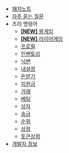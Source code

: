 - [패치노트](update_note.md)
- [자주 묻는 질문](question.md)
- 츠리 명령어
  - [**[NEW]** 왕게임](cmd/kinggame.md)
  - [**[NEW]** 라이어게임](cmd/liargame.md)
  - [프로필](cmd/profile.md)
  - [인벤토리](cmd/inventory.md)
  - [닉변](cmd/changenick.md)
  - [내설정](cmd/mysetting.md)
  - [돈받기](cmd/getmoney.md)
  - [지원금](cmd/supportmoney.md)
  - [거래](cmd/simplestock.md)
  - [베팅](cmd/betting.md)
  - [상자](cmd/box.md)
  - [송금](cmd/givemoney.md)
  - [순위](cmd/ranking.md)
  - [상점](cmd/shop.md)
  - [토큰상점](cmd/token_shop.md)
- [개발자 정보](developer.md)
